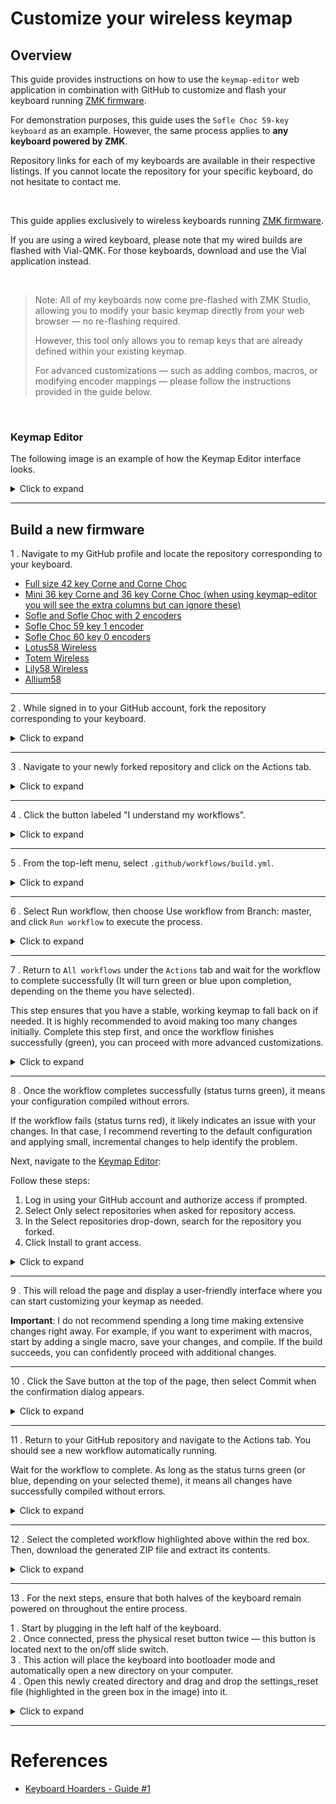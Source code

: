 # Customize your wireless keymap

## Overview

This guide provides instructions on how to use the `keymap-editor` web application in combination with GitHub to customize and flash your keyboard running [ZMK firmware](https://zmk.dev).

For demonstration purposes, this guide uses the `Sofle Choc 59-key keyboard` as an example. However, the same process applies to **any keyboard powered by ZMK**.

Repository links for each of my keyboards are available in their respective listings. If you cannot locate the repository for your specific keyboard, do not hesitate to contact me.

<br>

This guide applies exclusively to wireless keyboards running [ZMK firmware](https://zmk.dev).

If you are using a wired keyboard, please note that my wired builds are flashed with Vial-QMK. For those keyboards, download and use the Vial application instead.

<br>

> Note: All of my keyboards now come pre-flashed with ZMK Studio, allowing you to modify your basic keymap directly from your web browser — no re-flashing required.
> 
> However, this tool only allows you to remap keys that are already defined within your existing keymap.
>
> For advanced customizations — such as adding combos, macros, or modifying encoder mappings — please follow the instructions provided in the guide below.

<br>

### Keymap Editor

The following image is an example of how the Keymap Editor interface looks.

<details>
  <summary>Click to expand</summary>

![example_default_layer](../img/layers/example_default_layer.png)

</details>

----

## Build a new firmware

1 . Navigate to my GitHub profile and locate the repository corresponding to your keyboard.

- [Full size 42 key Corne and Corne Choc](https://github.com/KeyboardHoarders/zmk-config-corne)
- [Mini 36 key Corne and 36 key Corne Choc (when using keymap-editor you will see the extra columns but can ignore these)](https://github.com/KeyboardHoarders/zmk-corne-mini)
- [Sofle and Sofle Choc with 2 encoders](https://github.com/KeyboardHoarders/zmk-config-sofle2encoder)
- [Sofle Choc 59 key 1 encoder](https://github.com/KeyboardHoarders/zmk-sofle59key)
- [Sofle Choc 60 key 0 encoders](https://github.com/KeyboardHoarders/zmk-soflechoc-60key)
- [Lotus58 Wireless](https://github.com/KeyboardHoarders/zmk-config-lotus58)
- [Totem Wireless](https://github.com/KeyboardHoarders/zmk-totem-config)
- [Lily58 Wireless](https://github.com/KeyboardHoarders/zmk-config-lily58)
- [Allium58](https://github.com/KeyboardHoarders/zmk-config-allium58)

----

2 . While signed in to your GitHub account, fork the repository corresponding to your keyboard.

<details>
  <summary>Click to expand</summary>

![fork_repo](../img/build_steps/fork_repo.png)

</details>

----

3 . Navigate to your newly forked repository and click on the Actions tab.

<details>
  <summary>Click to expand</summary>

![actions_tab](../img/build_steps/actions_tab.png)

</details>

----

4 . Click the button labeled "I understand my workflows".

<details>
  <summary>Click to expand</summary>

![acknowledge_workflows](../img/build_steps/acknowledge_workflows.avif)

</details>

----

5 . From the top-left menu, select `.github/workflows/build.yml`.

<details>
  <summary>Click to expand</summary>

![build_workflow](../img/build_steps/build_workflow.png)

</details>

----

6 . Select Run workflow, then choose Use workflow from Branch: master, and click `Run workflow` to execute the process.

<details>
  <summary>Click to expand</summary>

![run_workflow](../img/build_steps/run_workflow.png)

</details>

----

7 . Return to `All workflows` under the `Actions` tab and wait for the workflow to complete successfully (It will turn green or blue upon completion, depending on the theme you have selected).

This step ensures that you have a stable, working keymap to fall back on if needed.
It is highly recommended to avoid making too many changes initially. 
Complete this step first, and once the workflow finishes successfully (green), you can proceed with more advanced customizations.


<details>
  <summary>Click to expand</summary>

![build_success](../img/build_steps/build_success.png)

</details>

----

8 . Once the workflow completes successfully (status turns green), it means your configuration compiled without errors.

If the workflow fails (status turns red), it likely indicates an issue with your changes.
In that case, I recommend reverting to the default configuration and applying small, incremental changes to help identify the problem.

Next, navigate to the [Keymap Editor](https://nickcoutsos.github.io/keymap-editor/):

Follow these steps:

1. Log in using your GitHub account and authorize access if prompted.
2. Select Only select repositories when asked for repository access.
3. In the Select repositories drop-down, search for the repository you forked.
4. Click Install to grant access.

<details>
  <summary>Click to expand</summary>

![install_keymap_editor_1](../img/build_steps/install_keymap_editor_1.webp)

![install_keymap_editor_2](../img/build_steps/install_keymap_editor_2.webp)

![install_keymap_editor_3](../img/build_steps/install_keymap_editor_3.webp)

</details>

----

9 . This will reload the page and display a user-friendly interface where you can start customizing your keymap as needed.

**Important**: I do not recommend spending a long time making extensive changes right away. 
For example, if you want to experiment with macros, start by adding a single macro, save your changes, and compile.
If the build succeeds, you can confidently proceed with additional changes.

----

10 . Click the Save button at the top of the page, then select Commit when the confirmation dialog appears.


<details>
  <summary>Click to expand</summary>

![keymap_editor_save_button_enabled](../img/build_steps/keymap_editor_save_button_enabled.png)

</details>

----

11 . Return to your GitHub repository and navigate to the Actions tab. You should see a new workflow automatically running.

Wait for the workflow to complete. As long as the status turns green (or blue, depending on your selected theme),
it means all changes have successfully compiled without errors.

<details>
  <summary>Click to expand</summary>

![changes_compiled_successfully](../img/build_steps/changes_compiled_successfully.png)

</details>

----

12 . Select the completed workflow highlighted above within the red box. Then, download the generated ZIP file and extract its contents.

<details>
  <summary>Click to expand</summary>

![download_build](../img/build_steps/download_build.png)

</details>

----

13 . For the next steps, ensure that both halves of the keyboard remain powered on throughout the entire process.

1 . Start by plugging in the left half of the keyboard. <br>
2 . Once connected, press the physical reset button twice — this button is located next to the on/off slide switch. <br> 
3 . This action will place the keyboard into bootloader mode and automatically open a new directory on your computer. <br>
4 . Open this newly created directory and drag and drop the settings_reset file (highlighted in the green box in the image) into it. <br>

<details>
  <summary>Click to expand</summary>

![settings_reset](../img/build_steps/settings_reset.png)

</details>

----

# References

- [Keyboard Hoarders - Guide #1](https://keyboard-hoarders.com/pages/guides-1)
